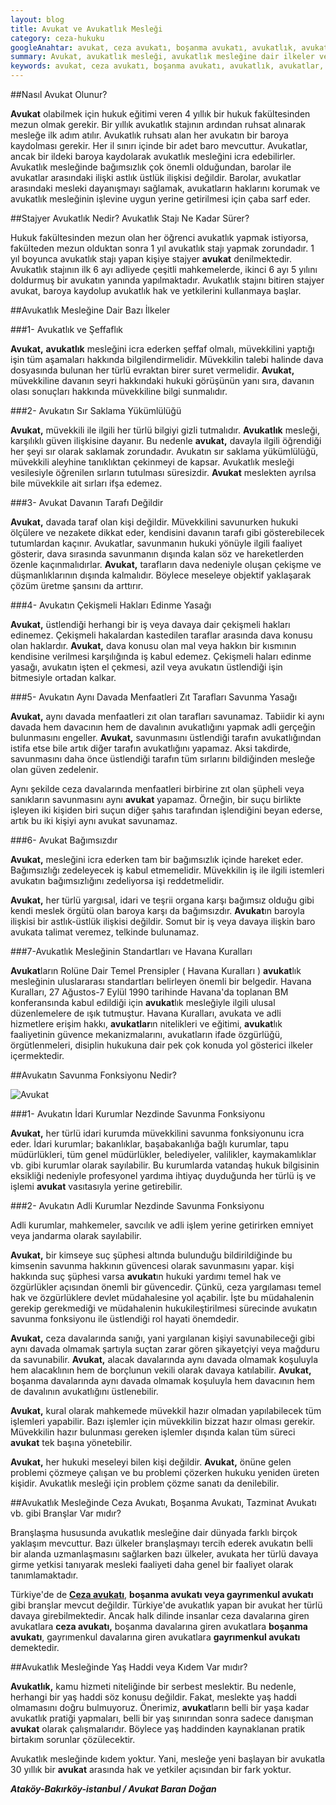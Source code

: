 ```yaml
---
layout: blog
title: Avukat ve Avukatlık Mesleği
category: ceza-hukuku
googleAnahtar: avukat, ceza avukatı, boşanma avukatı, avukatlık, avukatlar, gayrımenkul avukatı, ağır ceza avukatı, bakırköy avukat, istanbul avukat, ataköy avukat
summary: Avukat, avukatlık mesleği, avukatlık mesleğine dair ilkeler ve standartlar, avukatın savunma fonksiyonu, ceza avukatı, boşanma avukatı, gayrımenkul avukatı gibi branşlar olup olmadığı anlatılmıştır.
keywords: avukat, ceza avukatı, boşanma avukatı, avukatlık, avukatlar, gayrımenkul avukatı, ağır ceza avukatı, bakırköy avukat, istanbul avukat, ataköy avukat
---
```

##Nasıl Avukat Olunur?

**Avukat** olabilmek için hukuk eğitimi veren 4 yıllık bir hukuk fakültesinden mezun olmak gerekir. Bir yıllık avukatlık stajının ardından ruhsat alınarak mesleğe ilk adım atılır. Avukatlık ruhsatı alan her avukatın bir baroya kaydolması gerekir. Her il sınırı içinde bir adet baro mevcuttur. Avukatlar, ancak bir ildeki baroya kaydolarak avukatlık mesleğini icra edebilirler. Avukatlık mesleğinde bağımsızlık çok önemli olduğundan, barolar ile avukatlar arasındaki ilişki astlık üstlük ilişkisi değildir. Barolar, avukatlar arasındaki mesleki dayanışmayı sağlamak, avukatların haklarını korumak ve avukatlık mesleğinin işlevine uygun yerine getirilmesi için çaba sarf eder.

##Stajyer Avukatlık Nedir? Avukatlık Stajı Ne Kadar Sürer?

Hukuk fakültesinden mezun olan her öğrenci avukatlık yapmak istiyorsa, fakülteden mezun olduktan sonra 1 yıl avukatlık stajı yapmak zorundadır. 1 yıl boyunca avukatlık stajı yapan kişiye stajyer **avukat** denilmektedir. Avukatlık stajının ilk 6 ayı adliyede çeşitli mahkemelerde, ikinci 6 ayı 5 yılını doldurmuş bir avukatın yanında yapılmaktadır. Avukatlık stajını bitiren stajyer avukat, baroya kaydolup avukatlık hak ve yetkilerini kullanmaya başlar.

##Avukatlık Mesleğine Dair Bazı İlkeler

###1- Avukatlık ve Şeffaflık

**Avukat,** **avukatlık** mesleğini icra ederken şeffaf olmalı, müvekkilini yaptığı işin tüm aşamaları hakkında bilgilendirmelidir. Müvekkilin talebi halinde dava dosyasında bulunan her türlü evraktan birer suret vermelidir. **Avukat,** müvekkiline davanın seyri hakkındaki hukuki görüşünün yanı sıra, davanın olası sonuçları hakkında müvekkiline bilgi sunmalıdır.

###2- Avukatın Sır Saklama Yükümlülüğü

**Avukat,** müvekkili ile ilgili her türlü bilgiyi gizli tutmalıdır. **Avukatlık** mesleği, karşılıklı güven ilişkisine dayanır. Bu nedenle **avukat,** davayla ilgili öğrendiği her şeyi sır olarak saklamak zorundadır. Avukatın sır saklama yükümlülüğü, müvekkili aleyhine tanıklıktan çekinmeyi de kapsar. Avukatlık mesleği vesilesiyle öğrenilen sırların tutulması süresizdir. **Avukat** meslekten ayrılsa bile müvekkile ait sırları ifşa edemez.


###3- Avukat Davanın Tarafı Değildir

**Avukat,** davada taraf olan kişi değildir. Müvekkilini savunurken hukuki ölçülere ve nezakete dikkat eder, kendisini davanın tarafı gibi gösterebilecek tutumlardan kaçınır. Avukatlar, savunmanın hukuki yönüyle ilgili faaliyet gösterir, dava sırasında savunmanın dışında kalan söz ve hareketlerden özenle kaçınmalıdırlar. **Avukat,** tarafların dava nedeniyle oluşan çekişme ve düşmanlıklarının dışında kalmalıdır. Böylece meseleye objektif yaklaşarak çözüm üretme şansını da arttırır.

###4- Avukatın Çekişmeli Hakları Edinme Yasağı

**Avukat,** üstlendiği herhangi bir iş veya davaya dair çekişmeli hakları edinemez. Çekişmeli hakalardan kastedilen taraflar arasında dava konusu olan haklardır. **Avukat,** dava konusu olan mal veya hakkın bir kısmının kendisine verilmesi karşılığında iş kabul edemez. Çekişmeli haları edinme yasağı, avukatın işten el çekmesi, azil veya avukatın üstlendiği işin bitmesiyle ortadan kalkar.

###5- Avukatın Aynı Davada Menfaatleri Zıt Tarafları Savunma Yasağı

**Avukat,** aynı davada menfaatleri zıt olan tarafları savunamaz. Tabiidir ki aynı davada hem davacının hem de davalının avukatlığını yapmak adli gerçeğin bulunmasını engeller. **Avukat,** savunmasını üstlendiği tarafın avukatlığından istifa etse bile artık diğer tarafın avukatlığını yapamaz. Aksi takdirde, savunmasını daha önce üstlendiği tarafın tüm sırlarını bildiğinden mesleğe olan güven zedelenir.

Aynı şekilde ceza davalarında menfaatleri birbirine zıt olan şüpheli veya sanıkların savunmasını aynı **avukat** yapamaz. Örneğin, bir suçu birlikte işleyen iki kişiden biri suçun diğer şahıs tarafından işlendiğini beyan ederse, artık bu iki kişiyi aynı avukat savunamaz.

###6- Avukat Bağımsızdır

**Avukat,** mesleğini icra ederken tam bir bağımsızlık içinde hareket eder. Bağımsızlığı zedeleyecek iş kabul etmemelidir. Müvekkilin iş ile ilgili istemleri avukatın bağımsızlığını zedeliyorsa işi reddetmelidir. 

**Avukat,** her türlü yargısal, idari ve teşrii organa karşı bağımsız olduğu gibi kendi meslek örgütü olan baroya karşı da bağımsızdır. **Avukat**ın baroyla ilişkisi bir astlık-üstlük ilişkisi değildir. Somut bir iş veya davaya ilişkin baro avukata talimat veremez, telkinde bulunamaz.

###7-Avukatlık Mesleğinin Standartları ve Havana Kuralları

**Avukat**ların Rolüne Dair Temel Prensipler ( Havana Kuralları ) **avukat**lık mesleğinin uluslararası standartları belirleyen önemli bir belgedir. Havana Kuralları, 27 Ağustos-7 Eylül 1990 tarihinde Havana'da toplanan BM konferansında kabul edildiği için **avukat**lık mesleğiyle ilgili ulusal düzenlemelere de ışık tutmuştur. Havana Kuralları, avukata ve adli hizmetlere erişim hakkı, **avukatlar**ın nitelikleri ve eğitimi, **avukat**lık faaliyetinin güvence mekanizmalarını, avukatların ifade özgürlüğü, örgütlenmeleri, disiplin hukukuna dair pek çok konuda yol gösterici ilkeler içermektedir.

##Avukatın Savunma Fonksiyonu Nedir?

![Avukat](https://camo.githubusercontent.com/c5b82190d9ea5fb035dd671ad88b1674b2591008/687474703a2f2f692e68697a6c69726573696d2e636f6d2f764c6b6d31342e6a7067 "Avukat")
 
###1- Avukatın İdari Kurumlar Nezdinde Savunma Fonksiyonu

**Avukat,** her türlü idari kurumda müvekkilini savunma fonksiyonunu icra eder. İdari kurumlar; bakanlıklar, başabakanlığa bağlı kurumlar, tapu müdürlükleri, tüm genel müdürlükler, belediyeler, valilikler, kaymakamlıklar vb. gibi kurumlar olarak sayılabilir. Bu kurumlarda vatandaş hukuk bilgisinin eksikliği nedeniyle profesyonel yardıma ihtiyaç duyduğunda her türlü iş ve işlemi **avukat** vasıtasıyla yerine getirebilir.

###2- Avukatın Adli Kurumlar Nezdinde Savunma Fonksiyonu

Adli kurumlar, mahkemeler, savcılık ve adli işlem yerine getirirken emniyet veya jandarma olarak sayılabilir. 

**Avukat,** bir kimseye suç şüphesi altında bulunduğu bildirildiğinde bu kimsenin savunma hakkının güvencesi olarak savunmasını yapar. kişi hakkında suç şüphesi varsa **avukat**ın hukuki yardımı temel hak ve özgürlükler açısından önemli bir güvencedir. Çünkü, ceza yargılaması temel hak ve özgürlüklere devlet müdahalesine yol açabilir. İşte bu müdahalenin gerekip gerekmediği ve müdahalenin hukukileştirilmesi sürecinde avukatın savunma fonksiyonu ile üstlendiği rol hayati önemdedir.

**Avukat,** ceza davalarında sanığı, yani yargılanan kişiyi savunabileceği gibi aynı davada olmamak şartıyla suçtan zarar gören şikayetçiyi veya mağduru da savunabilir. **Avukat,** alacak davalarında aynı davada olmamak koşuluyla hem alacaklının hem de borçlunun vekili olarak davaya katılabilir. **Avukat,** boşanma davalarında aynı davada olmamak koşuluyla hem davacının hem de davalının avukatlığını üstlenebilir.

**Avukat,** kural olarak mahkemede müvekkil hazır olmadan yapılabilecek tüm işlemleri yapabilir. Bazı işlemler için müvekkilin bizzat hazır olması gerekir. Müvekkilin hazır bulunması gereken işlemler dışında kalan tüm süreci **avukat** tek başına yönetebilir.

**Avukat,** her hukuki meseleyi bilen kişi değildir. **Avukat,** önüne gelen problemi çözmeye çalışan ve bu problemi çözerken hukuku yeniden üreten kişidir. Avukatlık mesleği için problem çözme sanatı da denilebilir.

##Avukatlık Mesleğinde Ceza Avukatı, Boşanma Avukatı, Tazminat Avukatı vb. gibi Branşlar Var mıdır?

Branşlaşma hususunda avukatlık mesleğine dair dünyada farklı birçok yaklaşım mevcuttur. Bazı ülkeler branşlaşmayı tercih ederek avukatın belli bir alanda uzmanlaşmasını sağlarken bazı ülkeler, avukata her türlü davaya girme yetkisi tanıyarak mesleki faaliyeti daha genel bir faaliyet olarak tanımlamaktadır. 

Türkiye'de de [**Ceza avukatı**](http://barandogan.av.tr/blog/ceza-hukuku/ceza-avukatinin-islevi.html), **boşanma avukatı veya gayrımenkul avukatı** gibi branşlar mevcut değildir. Türkiye'de avukatlık yapan bir avukat her türlü davaya girebilmektedir. Ancak halk dilinde insanlar ceza davalarına giren avukatlara **ceza avukatı,** boşanma davalarına giren avukatlara **boşanma avukatı**, gayrımenkul davalarına giren avukatlara **gayrımenkul avukatı** demektedir.

##Avukatlık Mesleğinde Yaş Haddi  veya Kıdem Var mıdır?

**Avukatlık,** kamu hizmeti niteliğinde bir serbest meslektir. Bu nedenle, herhangi bir yaş haddi söz konusu değildir. Fakat, meslekte yaş haddi olmamasını doğru bulmuyoruz. Önerimiz, **avukat**ların belli bir yaşa kadar avukatlık pratiği yapmaları, belli bir yaş sınırından sonra sadece danışman **avukat** olarak çalışmalarıdır. Böylece yaş haddinden kaynaklanan pratik birtakım sorunlar çözülecektir.

Avukatlık mesleğinde kıdem yoktur. Yani, mesleğe yeni başlayan bir avukatla 30 yıllık bir **avukat** arasında hak ve yetkiler açısından bir fark yoktur.



***Ataköy-Bakırköy-istanbul / Avukat Baran Doğan***
